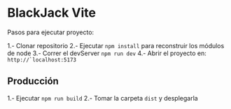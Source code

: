 # BlackJack Vite

Pasos para ejecutar proyecto:

1.- Clonar repositorio
2.- Ejecutar ```npm install``` para reconstruir los módulos de node
3.- Correr el devServer ```npm run dev```
4.- Abrir el proyecto en: ```http://`localhost:5173```

## Producción

1.- Ejecutar ```npm run build```
2.- Tomar la carpeta ```dist``` y desplegarla